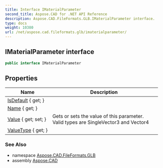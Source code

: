 ```yaml
---
title: Interface IMaterialParameter
second_title: Aspose.CAD for .NET API Reference
description: Aspose.CAD.FileFormats.GLB.IMaterialParameter interface. 
type: docs
weight: 10380
url: /net/aspose.cad.fileformats.glb/imaterialparameter/
---
```

## IMaterialParameter interface

```csharp
public interface IMaterialParameter
```

## Properties

| Name | Description |
| --- | --- |
| [IsDefault](../../aspose.cad.fileformats.glb/imaterialparameter/isdefault/) { get; } |  |
| [Name](../../aspose.cad.fileformats.glb/imaterialparameter/name/) { get; } |  |
| [Value](../../aspose.cad.fileformats.glb/imaterialparameter/value/) { get; set; } | Gets or sets the value of this parameter.  Valid types are SingleVector3 and Vector4 |
| [ValueType](../../aspose.cad.fileformats.glb/imaterialparameter/valuetype/) { get; } |  |

### See Also

* namespace [Aspose.CAD.FileFormats.GLB](../../aspose.cad.fileformats.glb/)
* assembly [Aspose.CAD](../../)


